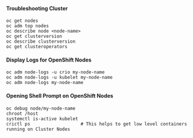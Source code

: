 #### Troubleshooting Cluster

    oc get nodes
    oc adm top nodes
    oc describe node <node-name>
    oc get clusterversion
    oc describe clusterversion
    oc get clusteroperators

#### Display Logs for OpenShift Nodes

    oc adm node-logs -u crio my-node-name
    oc adm node-logs -u kubelet my-node-name
    oc adm node-logs my-node-name

#### Opening Shell Prompt on OpenShift Nodes

    oc debug node/my-node-name
    chroot /host
    systemctl is-active kubelet
    crictl ps                   # This helps to get low level containers running on Cluster Nodes